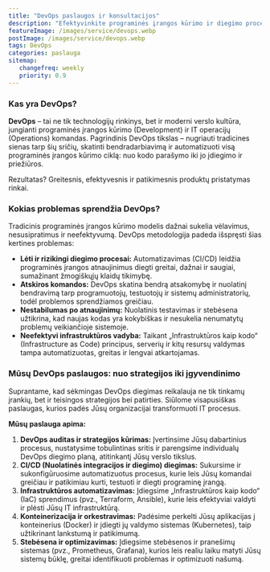 ```yaml
---
title: "DevOps paslaugos ir konsultacijos"
description: "Efektyvinkite programinės įrangos kūrimo ir diegimo procesus su mūsų profesionaliomis DevOps paslaugomis. Greitis, kokybė ir patikimumas."
featureImage: /images/service/devops.webp
postImage: /images/service/devops.webp
tags: DevOps
categories: paslauga
sitemap:
   changefreq: weekly
   priority: 0.9
---
```


### Kas yra DevOps?

**DevOps** – tai ne tik technologijų rinkinys, bet ir moderni verslo kultūra, jungianti programinės įrangos kūrimo (Development) ir IT operacijų (Operations) komandas. Pagrindinis DevOps tikslas – nugriauti tradicines sienas tarp šių sričių, skatinti bendradarbiavimą ir automatizuoti visą programinės įrangos kūrimo ciklą: nuo kodo parašymo iki jo įdiegimo ir priežiūros.

Rezultatas? Greitesnis, efektyvesnis ir patikimesnis produktų pristatymas rinkai.

### Kokias problemas sprendžia DevOps?

Tradicinis programinės įrangos kūrimo modelis dažnai sukelia vėlavimus, nesusipratimus ir neefektyvumą. DevOps metodologija padeda išspręsti šias kertines problemas:

*   **Lėti ir rizikingi diegimo procesai:** Automatizavimas (CI/CD) leidžia programinės įrangos atnaujinimus diegti greitai, dažnai ir saugiai, sumažinant žmogiškųjų klaidų tikimybę.
*   **Atskiros komandos:** DevOps skatina bendrą atsakomybę ir nuolatinį bendravimą tarp programuotojų, testuotojų ir sistemų administratorių, todėl problemos sprendžiamos greičiau.
*   **Nestabilumas po atnaujinimų:** Nuolatinis testavimas ir stebėsena užtikrina, kad naujas kodas yra kokybiškas ir nesukelia nenumatytų problemų veikiančioje sistemoje.
*   **Neefektyvi infrastruktūros vadyba:** Taikant „Infrastruktūros kaip kodo“ (Infrastructure as Code) principus, serverių ir kitų resursų valdymas tampa automatizuotas, greitas ir lengvai atkartojamas.

### Mūsų DevOps paslaugos: nuo strategijos iki įgyvendinimo

Suprantame, kad sėkmingas DevOps diegimas reikalauja ne tik tinkamų įrankių, bet ir teisingos strategijos bei patirties. Siūlome visapusiškas paslaugas, kurios padės Jūsų organizacijai transformuoti IT procesus.

**Mūsų paslauga apima:**

1.  **DevOps auditas ir strategijos kūrimas:** Įvertinsime Jūsų dabartinius procesus, nustatysime tobulintinas sritis ir parengsime individualų DevOps diegimo planą, atitinkantį Jūsų verslo tikslus.
2.  **CI/CD (Nuolatinės integracijos ir diegimo) diegimas:** Sukursime ir sukonfigūruosime automatizuotus procesus, kurie leis Jūsų komandai greičiau ir patikimiau kurti, testuoti ir diegti programinę įrangą.
3.  **Infrastruktūros automatizavimas:** Įdiegsime „Infrastruktūros kaip kodo“ (IaC) sprendimus (pvz., Terraform, Ansible), kurie leis efektyviai valdyti ir plėsti Jūsų IT infrastruktūrą.
4.  **Konteinerizacija ir orkestravimas:** Padėsime perkelti Jūsų aplikacijas į konteinerius (Docker) ir įdiegti jų valdymo sistemas (Kubernetes), taip užtikrinant lankstumą ir patikimumą.
5.  **Stebėsena ir optimizavimas:** Įdiegsime stebėsenos ir pranešimų sistemas (pvz., Prometheus, Grafana), kurios leis realiu laiku matyti Jūsų sistemų būklę, greitai identifikuoti problemas ir optimizuoti našumą.
